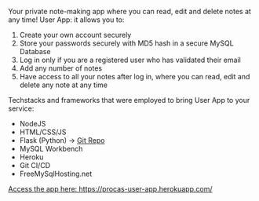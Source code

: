 Your private note-making app where you can read, edit and delete notes at any time!
User App: it allows you to:
1. Create your own account securely
2. Store your passwords securely with MD5 hash in a secure MySQL Database
3. Log in only if you are a registered user who has validated their email
4. Add any number of notes 
5. Have access to all your notes after log in, where you can read, edit and delete any note at any time

Techstacks and frameworks that were employed to bring User App to your service:
<ul>
  <li>NodeJS</li>
  <li>HTML/CSS/JS</li>
  <li>Flask (Python) -> <a href="https://github.com/procas/register_formatted">Git Repo</a></li>
  <li>MySQL Workbench</li>
  <li>Heroku</li>
  <li>Git CI/CD</li>
  <li>FreeMySqlHosting.net</li>
</ul>

<a href="https://procas-user-app.herokuapp.com/">Access the app here: https://procas-user-app.herokuapp.com/</a>
